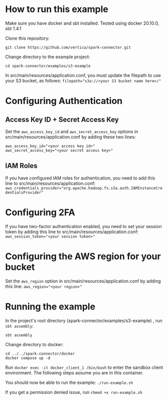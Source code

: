 # How to run this example

Make sure you have docker and sbt installed. Tested using docker 20.10.0, sbt 1.4.1

Clone this repository:
```
git clone https://github.com/vertica/spark-connector.git
```

Change directory to the example project:
```
cd spark-connector/examples/s3-example
```
In src/main/resources/application.conf, you must update the filepath to use your S3 bucket, as follows:
`filepath="s3a://<your S3 bucket name here>/"`

# Configuring Authentication

## Access Key ID + Secret Access Key
Set the `aws_access_key_id` and `aws_secret_access_key` options in src/main/resources/application.conf by adding these two lines:
```
aws_access_key_id="<your access key id>"
aws_secret_access_key="<your secret access key>"
```

## IAM Roles

If you have configured IAM roles for authentication, you need to add this line to src/main/resources/application.conf:
`aws_credentials_provider="org.apache.hadoop.fs.s3a.auth.IAMInstanceCredentialsProvider"`

# Configuring 2FA

If you have two-factor authentication enabled, you need to set your session token by adding this line to src/main/resources/application.conf:
`aws_session_token="<your session token>"`

# Configuring the AWS region for your bucket

Set the `aws_region` option in src/main/resources/application.conf by adding this line:
`aws_region="<your region>"`

# Running the example

In the project's root directory (spark-connector/examples/s3-example) , run `sbt assembly`:
```
sbt assembly
```

Change directory to docker:
```
cd ../../spark-connector/docker
docker compose up -d
```
Run `docker exec -it docker_client_1 /bin/bash` to enter the sandbox client environment. The following steps assume you are in this container.

You should now be able to run the example: `./run-example.sh`

If you get a permission denied issue, run `chmod +x run-example.sh`
